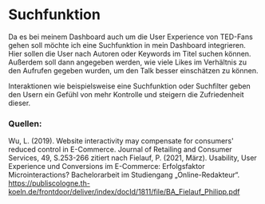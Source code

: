 # Suchfunktion
Da es bei meinem Dashboard auch um die User Experience von TED-Fans gehen soll möchte ich eine Suchfunktion in mein Dashboard integrieren. Hier sollen die User nach Autoren oder Keywords im Titel suchen können. Außerdem soll dann angegeben werden, wie viele Likes im Verhältnis zu den Aufrufen gegeben wurden, um den Talk besser einschätzen zu können. 

Interaktionen wie beispielsweise eine Suchfunktion oder Suchfilter geben den Usern ein Gefühl von mehr Kontrolle und steigern die Zufriedenheit dieser. 

### Quellen: 
Wu, L. (2019). Website interactivity may compensate for consumers' reduced control in E-Commerce. Journal of Retailing and Consumer Services, 49, S.253-266 zitiert nach Fielauf, P. (2021, März). Usability, User Experience und Conversions im E-Commerce: Erfolgsfaktor Microinteractions? Bachelorarbeit im Studiengang „Online-Redakteur“. https://publiscologne.th-koeln.de/frontdoor/deliver/index/docId/1811/file/BA_Fielauf_Philipp.pdf